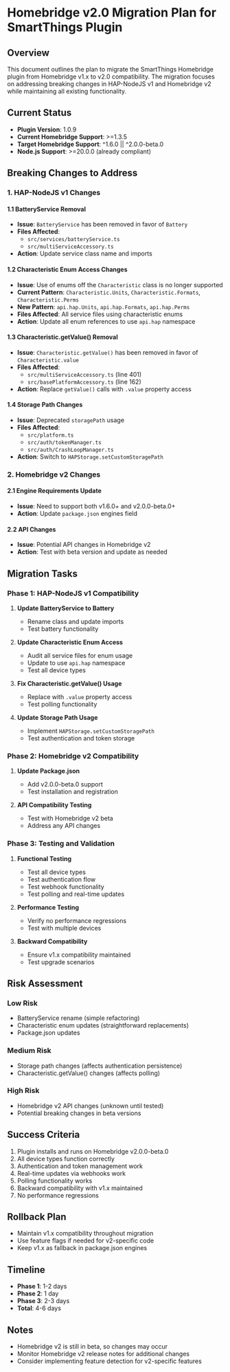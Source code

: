 # Homebridge v2.0 Migration Plan for SmartThings Plugin

## Overview
This document outlines the plan to migrate the SmartThings Homebridge plugin from Homebridge v1.x to v2.0 compatibility. The migration focuses on addressing breaking changes in HAP-NodeJS v1 and Homebridge v2 while maintaining all existing functionality.

## Current Status
- **Plugin Version**: 1.0.9
- **Current Homebridge Support**: >=1.3.5
- **Target Homebridge Support**: ^1.6.0 || ^2.0.0-beta.0
- **Node.js Support**: >=20.0.0 (already compliant)

## Breaking Changes to Address

### 1. HAP-NodeJS v1 Changes

#### 1.1 BatteryService Removal
- **Issue**: `BatteryService` has been removed in favor of `Battery`
- **Files Affected**: 
  - `src/services/batteryService.ts`
  - `src/multiServiceAccessory.ts`
- **Action**: Update service class name and imports

#### 1.2 Characteristic Enum Access Changes
- **Issue**: Use of enums off the `Characteristic` class is no longer supported
- **Current Pattern**: `Characteristic.Units`, `Characteristic.Formats`, `Characteristic.Perms`
- **New Pattern**: `api.hap.Units`, `api.hap.Formats`, `api.hap.Perms`
- **Files Affected**: All service files using characteristic enums
- **Action**: Update all enum references to use `api.hap` namespace

#### 1.3 Characteristic.getValue() Removal
- **Issue**: `Characteristic.getValue()` has been removed in favor of `Characteristic.value`
- **Files Affected**: 
  - `src/multiServiceAccessory.ts` (line 401)
  - `src/basePlatformAccessory.ts` (line 162)
- **Action**: Replace `getValue()` calls with `.value` property access

#### 1.4 Storage Path Changes
- **Issue**: Deprecated `storagePath` usage
- **Files Affected**:
  - `src/platform.ts`
  - `src/auth/tokenManager.ts`
  - `src/auth/CrashLoopManager.ts`
- **Action**: Switch to `HAPStorage.setCustomStoragePath`

### 2. Homebridge v2 Changes

#### 2.1 Engine Requirements Update
- **Issue**: Need to support both v1.6.0+ and v2.0.0-beta.0+
- **Action**: Update `package.json` engines field

#### 2.2 API Changes
- **Issue**: Potential API changes in Homebridge v2
- **Action**: Test with beta version and update as needed

## Migration Tasks

### Phase 1: HAP-NodeJS v1 Compatibility
1. **Update BatteryService to Battery**
   - Rename class and update imports
   - Test battery functionality

2. **Update Characteristic Enum Access**
   - Audit all service files for enum usage
   - Update to use `api.hap` namespace
   - Test all device types

3. **Fix Characteristic.getValue() Usage**
   - Replace with `.value` property access
   - Test polling functionality

4. **Update Storage Path Usage**
   - Implement `HAPStorage.setCustomStoragePath`
   - Test authentication and token storage

### Phase 2: Homebridge v2 Compatibility
1. **Update Package.json**
   - Add v2.0.0-beta.0 support
   - Test installation and registration

2. **API Compatibility Testing**
   - Test with Homebridge v2 beta
   - Address any API changes

### Phase 3: Testing and Validation
1. **Functional Testing**
   - Test all device types
   - Test authentication flow
   - Test webhook functionality
   - Test polling and real-time updates

2. **Performance Testing**
   - Verify no performance regressions
   - Test with multiple devices

3. **Backward Compatibility**
   - Ensure v1.x compatibility maintained
   - Test upgrade scenarios

## Risk Assessment

### Low Risk
- BatteryService rename (simple refactoring)
- Characteristic enum updates (straightforward replacements)
- Package.json updates

### Medium Risk
- Storage path changes (affects authentication persistence)
- Characteristic.getValue() changes (affects polling)

### High Risk
- Homebridge v2 API changes (unknown until tested)
- Potential breaking changes in beta versions

## Success Criteria
1. Plugin installs and runs on Homebridge v2.0.0-beta.0
2. All device types function correctly
3. Authentication and token management work
4. Real-time updates via webhooks work
5. Polling functionality works
6. Backward compatibility with v1.x maintained
7. No performance regressions

## Rollback Plan
- Maintain v1.x compatibility throughout migration
- Use feature flags if needed for v2-specific code
- Keep v1.x as fallback in package.json engines

## Timeline
- **Phase 1**: 1-2 days
- **Phase 2**: 1 day
- **Phase 3**: 2-3 days
- **Total**: 4-6 days

## Notes
- Homebridge v2 is still in beta, so changes may occur
- Monitor Homebridge v2 release notes for additional changes
- Consider implementing feature detection for v2-specific features 